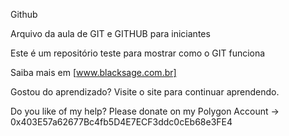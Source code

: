 Github

Arquivo da aula de GIT e GITHUB para iniciantes

Este é um repositório teste para mostrar como o GIT funciona

Saiba mais em [www.blacksage.com.br]

Gostou do aprendizado? Visite o site para continuar aprendendo.

Do you like of my help? Please donate on my Polygon Account -> 0x403E57a62677Bc4fb5D4E7ECF3ddc0cEb68e3FE4